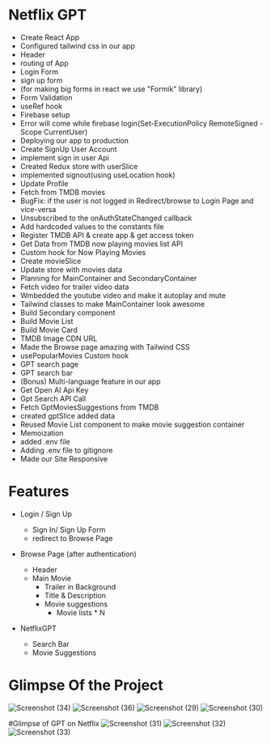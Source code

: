 # Netflix GPT

- Create React App
- Configured tailwind css in our app
- Header
- routing of App
- Login Form
- sign up form
- (for making big forms in react we use "Formik" library)
- Form Validation
- useRef hook
- Firebase setup
- Error will come while firebase login(Set-ExecutionPolicy RemoteSigned -Scope CurrentUser)
- Deploying our app to production
- Create SignUp User Account
- implement sign in user Api
- Created Redux store with userSlice
- implemented signout(using useLocation hook)
- Update Profile
- Fetch from TMDB movies
- BugFix: if the user is not logged in Redirect/browse to Login Page and vice-versa
- Unsubscribed to the onAuthStateChanged callback
- Add hardcoded values to the constants file
- Register TMDB API & create app & get access token
- Get Data from TMDB now playing movies list API
- Custom hook for Now Playing Movies
- Create movieSlice
- Update store with movies data
- Planning for MainContainer and SecondaryContainer
- Fetch video for trailer video data
- Wmbedded the youtube video and make it autoplay and mute
- Tailwind classes to make MainContainer look awesome
- Build Secondary component
- Build Movie List
- Build Movie Card
- TMDB Image CDN URL
- Made the Browse page amazing with Tailwind CSS
- usePopularMovies Custom hook
- GPT search page
- GPT search bar
- (Bonus) Multi-language feature in our app
- Get Open AI Api Key
- Gpt Search API Call
- Fetch GptMoviesSuggestions from TMDB
- created gptSlice added data
- Reused Movie List component to make movie suggestion container
- Memoization
- added .env file
- Adding .env file to gitignore
- Made our Site Responsive









# Features
- Login / Sign Up
    - Sign In/ Sign Up Form
    - redirect to Browse Page
- Browse Page (after authentication)
    - Header
    - Main Movie
        - Trailer in Background
        - Title & Description
        - Movie suggestions
            - Movie lists * N
        

- NetflixGPT
    - Search Bar
    - Movie Suggestions

# Glimpse Of the Project
![Screenshot (34)](https://github.com/user-attachments/assets/0591a28a-9fc6-482b-bb4c-0513f4828bb9)
![Screenshot (36)](https://github.com/user-attachments/assets/88a76162-c808-4429-a17b-5ca9b3bb71b4)
![Screenshot (29)](https://github.com/user-attachments/assets/146a27d9-9bb8-4329-9c29-d2131fc0c8fd)
![Screenshot (30)](https://github.com/user-attachments/assets/9f497c3c-a12e-4b66-9ba2-c9da084b3ca0)

#Glimpse of GPT on Netflix
![Screenshot (31)](https://github.com/user-attachments/assets/33536f61-e6e6-4653-ae4f-4f590b5950b4)
![Screenshot (32)](https://github.com/user-attachments/assets/005a012f-3866-4fdf-861a-cbfcd98631d1)
![Screenshot (33)](https://github.com/user-attachments/assets/88565bda-ffcb-4da9-9e74-240061417f59)





